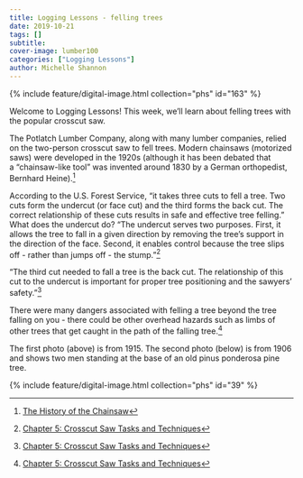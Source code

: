 ```yaml
---
title: Logging Lessons - felling trees
date: 2019-10-21
tags: []
subtitle: 
cover-image: lumber100
categories: ["Logging Lessons"]
author: Michelle Shannon
---
```


{% include feature/digital-image.html collection="phs" id="163" %}

Welcome to Logging Lessons! This week, we’ll learn about felling trees with the popular crosscut saw.

The Potlatch Lumber Company, along with many lumber companies, relied on the two-person crosscut saw to fell trees. Modern chainsaws (motorized saws) were developed in the 1920s (although it has been debated that a “chainsaw-like tool” was invented around 1830 by a German orthopedist, Bernhard Heine).[^1]

According to the U.S. Forest Service, “it takes three cuts to fell a tree. Two cuts form the undercut (or face cut) and the third forms the back cut. The correct relationship of these cuts results in safe and effective tree felling.” What does the undercut do? “The undercut serves two purposes. First, it allows the tree to fall in a given direction by removing the tree’s support in the direction of the face. Second, it enables control because the tree slips off - rather than jumps off - the stump.”[^2]

“The third cut needed to fall a tree is the back cut. The relationship of this cut to the undercut is important for proper tree positioning and the sawyers’ safety.”[^2]

There were many dangers associated with felling a tree beyond the tree falling on you - there could be other overhead hazards such as limbs of other trees that get caught in the path of the falling tree.[^2]

The first photo (above) is from 1915. The second photo (below) is from 1906 and shows two men standing at the base of an old pinus ponderosa pine tree.

{% include feature/digital-image.html collection="phs" id="39" %}

[^1]: [The History of the Chainsaw](https://www.waldwissen.net/lernen/forstgeschichte/wsl_geschichte_motorsaege/index_EN)

[^2]: [Chapter 5: Crosscut Saw Tasks and Techniques](https://www.fs.fed.us/t-d/pubs/pdfpubs/pdf06672805/ch05.pdf)